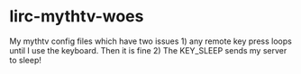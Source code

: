 # lirc-mythtv-woes
My mythtv config files which have two issues 1) any remote key press loops until I use the keyboard. Then it is fine 2) The KEY_SLEEP sends my server to sleep!
